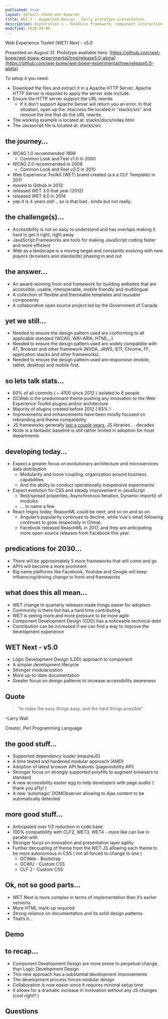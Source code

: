 ```yaml
---
published: true
layout: default-theme-wet-boew-en
title: WET 5 - Augmented Design - Early prototype presentation
description: Exploration 1 - Headless framework, component interaction driven from markup, data first design
modified: 2018-09-06
---
```

Web Experience Toolkit (WET) Next  - v5.0


*Presented on August 31.*
Prototype available here: [https://github.com/wet-boew/wet-boew-experimental/tree/release5.0-alpha](https://github.com/wet-boew/wet-boew-experimental/tree/release5.0-alpha)

To setup it you need:
* Download the files and extract it in a Apache HTTP Server. Apache HTTP Server is required to apply the server side include.
* Ensure the HTTP server support the URL rewrite
	* If it don't support Apache Server will return you an error. In that situation, open up the .htaccess file located in "stacks/src" and remove the line that do the URL rewrite.
* The working example is located at: stacks/docs/index.html
* The Javascript file is located at: stacks/src


## the journey…

 

* WCAG 1.0 recommended 1999
	* Common Look and Feel v1.0 in 2000
* WCAG 2.0 recommended in 2008
	* Common Look and Feel v2.0 in 2010
* Web Experience Toolkit (WET) brand created (a.k.a CLF Template) in 2011
* moved to Github in 2012
* released WET 3.0 that year (2012)
* released WET 4.0 in 2014
* yep it is 4 years old! .. so is that bad.. kinda but not really..

## the challenge(s)…

* Accessibility is not so easy to understand and has overlaps making it hard to get it right, right away
* JavaScript Frameworks are tools for making JavaScript coding faster and more efficient
* Web as a landscape is a moving target and constantly evolving with new players (browsers and standards) phasing in and out

## the answer…

* An award-winning front-end framework for building websites that are accessible, usable, interoperable, mobile friendly and multilingual
* A collection of flexible and themeable templates and reusable components
* A collaborative open source project led by the Government of Canada

## yet we still…

* Needed to ensure the design pattern used are conforming to all applicable standard (WCAG, WAI-ARIA, HTML,..)
* Needed to ensure the design pattern used are widely compatible with AT, Browser and other framework (NVDA, JAWS, IE11, Chrome, FF, application stacks and other frameworks).
* Needed to ensure the design pattern used are responsive (mobile, tablet, desktop) and mobile first.

## so lets talk stats…

* 60% of all commits ( ~ 4100 since 2012 ) isolated to 6 people
* GCWeb is the predominant theme pushing any innovation to the Web Experience Toolkit plugins and/or architecture
* Majority of plugins created before 2012 ( 83% )
* Improvements and enhancements have been mostly focused on rebranding and theme compatibility
* JS frameworks generally [last a couple years](https://www.bitovi.com/blog/longevity-or-lack-thereof-in-javascript-frameworks), JS libraries … decades
* Node is a fantastic baseline is still rather limited in adoption for most departments

## developing today…

* Expect a greater focus on evolutionary architecture and microservices data distribution
	* Modularity and loose coupling, organization around business capabilities
	* And the ability to conduct operationally inexpensive experiments
* Expect evolution for CSS and steady improvement in JavaScript
	* Rest/spread properties, Asynchronous iteration, Dynamic import() of modules
	* … to name a few
* React reigns today; ReasonML could be next; and so on and so on
	* Angular’s popularity continues to decline, while Vue's small following continues to grow (especially in China).
	* Facebook released ReasonML in 2017, and they are anticipating more open-source releases from Facebook this year. 

## predications for 2030…

* There will be approximately 5 more frameworks that will come and go
* API’s will become a more prominent
* Big name platforms like Facebook, Youtube and Google will keep influencing/driving change to front-end frameworks

## what does this all mean…

* WET change to quarterly releases made things easier for adopters
* Community is there but has a hard time contributing
* WET is seeing more and more pressure to be more agile
* Component Development Design (CDD) has a noticeable technical debt
* Contribution can be increased if we can find a way to improve the development experience

## WET Next  - v5.0

* Logic Development Design (LDD) approach to component
* A simpler development lifecycle
* Stronger modularization
* More up-to-date documentation
* Greater focus on design patterns to increase accessibility awareness

## Quote

> “to make the easy things easy, and the hard things possible”

–Larry Wall

Creator, Perl Programming Language

## the good stuff…

* Supported dependency loader (requireJS)
* A time tested and hardened modular approach (AMD)
* Adoption of latest browser API features (pagevisibility API)
* Stronger focus on strongly supported polyfills to augment browsers to standard
* A new accessibility easter egg to help developers with page audits ( thank you a11y! )
* A new ‘automagic’ DOMObserver allowing to Ajax content to be automatically detected

## more good stuff…

* Anticipated over 1/3 reduction in code base
* 100% compatibility with CLF2, WET3, WET4 - more like can live in parallel with
* Stronger focus on innovation and presentation layer agility
* Further decoupling of theme from the WET JS allowing each theme to be more autonomous in CSS ( not all forced to change to one )
	* GCWeb - Bootstrap
	* GCWU - Custom CSS
	* CLF 2 - Custom CSS

## Ok, not so good parts…

* WET Next is more complex in terms of implementation than it’s earlier versions
* More HTML mark-up required
* Strong reliance on documentation and its solid design patterns
* That’s it…

## Demo

## to recap…

* Component Development Design are more prone to perpetual change, than Logic Development Design
* This new approach has a substantial development improvements
* The development process forces modular design
* Collaboration is now easier since it requires minimal setup time
* It allows for a dramatic increase in innovation without any JS changes (cool right? )

## Questions